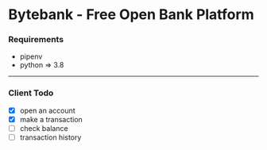 Bytebank - Free Open Bank Platform
===

### Requirements
- pipenv
- python => 3.8

***

### Client Todo
- [x] open an account
- [x] make a transaction
- [ ] check balance
- [ ] transaction history
